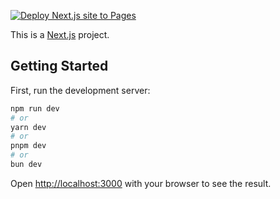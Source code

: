 [![Deploy Next.js site to Pages](https://github.com/YiweiShen/linear-mock/actions/workflows/nextjs.yml/badge.svg)](https://github.com/YiweiShen/linear-mock/actions/workflows/nextjs.yml)

This is a [Next.js](https://nextjs.org/) project.

## Getting Started

First, run the development server:

```bash
npm run dev
# or
yarn dev
# or
pnpm dev
# or
bun dev
```

Open [http://localhost:3000](http://localhost:3000) with your browser to see the result.
